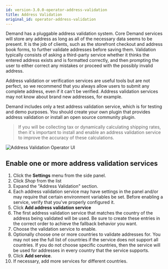 ```yaml
---
id: version-3.0.0-operator-address-validation
title: Address Validation
original_id: operator-address-validation
---
```


Demand has a pluggable address validation system. Core Demand services will store any address as long as all of the necessary data seems to be present. It is the job of clients, such as the storefront checkout and address book forms, to further validate addresses before saving them. Validation typically consists of asking a third-party service whether it thinks the entered address exists and is formatted correctly, and then prompting the user to either correct any mistakes or proceed with the possibly invalid address.

Address validation or verification services are useful tools but are not perfect, so we recommend that you always allow users to submit any complete address, even if it can't be verified. Address validation services may not know about brand new addresses, for example.

Demand includes only a test address validation service, which is for testing and demo purposes. You should create your own plugin that provides address validation or install an open source community plugin.

> If you will be collecting tax or dynamically calculating shipping rates, then it's important to install and enable an address validation service to improve the accuracy of these calculations.

![](/assets/operator-ui-address-validation.png "Address Validation Operator UI")

## Enable one or more address validation services
1. Click the <i class="rui font-icon fa fa-cog"></i> **Settings** menu from the side panel.
2. Click *Shop* from the list
3. Expand the "Address Validation" section.
4. Each address validation service may have settings in the panel and/or may require that certain environment variables be set. Before enabling a service, verify that you've properly configured it.
4. Click **Add address validation service**
5. The first address validation service that matches the country of the address being validated will be used. Be sure to create these entries in the correct order to achieve the fallback behavior you want.
6. Choose the validation service to enable.
7. Optionally choose one or more countries to validate addresses for. You may not see the full list of countries if the service does not support all countries. If you do not choose specific countries, then the service will be used for addresses in every country that the service supports.
8. Click **Add service**.
9. If necessary, add more services for different countries.
